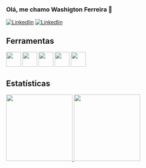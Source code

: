 ### Olá, me chamo Washigton Ferreira 🤖
[![Linkedlin](https://img.shields.io/badge/LinkedIn-0077B5?style=for-the-badge&logo=linkedin&logoColor=white)](www.linkedin.com/in/ferreiraashi)
[![Linkedlin](https://img.shields.io/badge/Instagram-E4405F?style=for-the-badge&logo=instagram&logoColor=white)](https://instagram.com/ferreiraashi?igshid=NGVhN2U2NjQ0Yg==)

## Ferramentas

<img src="https://cdn.jsdelivr.net/gh/devicons/devicon/icons/html5/html5-original.svg" width="40" height="40"/> <img src="https://cdn.jsdelivr.net/gh/devicons/devicon/icons/css3/css3-original.svg" width="40" heigth="40"/>
<img src="https://cdn.jsdelivr.net/gh/devicons/devicon/icons/javascript/javascript-original.svg" width="40" heigth="40"/> <img src="https://cdn.jsdelivr.net/gh/devicons/devicon/icons/react/react-original.svg" width="40" heigth="40"/> <img src="https://cdn.jsdelivr.net/gh/devicons/devicon/icons/git/git-original.svg" width="40" heigth="40"/>

## Estatísticas
<div>
<a href="https://github.com/ferreiraashi">
<img loading="lazy" height="180em" src="https://github-readme-stats.vercel.app/api?username=ferreiraashi&show_icons=true&theme=radical"/>
<img loading="lazy" height="180em" src="https://github-readme-stats.vercel.app/api/top-langs/?username=ferreiraashi&layout=compact&langs_count=7&theme=radical"/>
</div>
          
          
          
          
          


